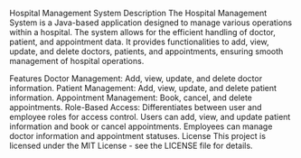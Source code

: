 Hospital Management System
Description
The Hospital Management System is a Java-based application designed to manage various operations within a hospital. The system allows for the efficient handling of doctor, patient, and appointment data. It provides functionalities to add, view, update, and delete doctors, patients, and appointments, ensuring smooth management of hospital operations.

Features
Doctor Management: Add, view, update, and delete doctor information.
Patient Management: Add, view, update, and delete patient information.
Appointment Management: Book, cancel, and delete appointments.
Role-Based Access: Differentiates between user and employee roles for access control.
Users can add, view, and update patient information and book or cancel appointments.
Employees can manage doctor information and appointment statuses.
License
This project is licensed under the MIT License - see the LICENSE file for details.

